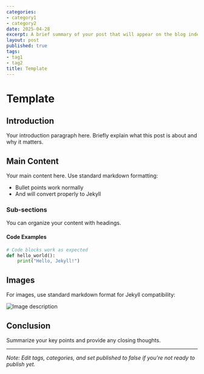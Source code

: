 ```yaml
---
categories:
- category1
- category2
date: 2025-04-28
excerpt: A brief summary of your post that will appear on the blog index
layout: post
published: true
tags:
- tag1
- tag2
title: Template
---
```


# Template

## Introduction

Your introduction paragraph here. Briefly explain what this post is about and why it matters.

## Main Content

Your main content here. Use standard markdown formatting:

- Bullet points work normally
- And will convert properly to Jekyll

### Sub-sections

You can organize your content with headings.

#### Code Examples

```python
# Code blocks work as expected
def hello_world():
    print("Hello, Jekyll!")
```

## Images

For images, use standard markdown format for Jekyll compatibility:

![Image description](assets/image-name.jpg)

## Conclusion

Summarize your key points and provide any closing thoughts.

---

*Note: Edit tags, categories, and set published to false if you're not ready to publish yet.*